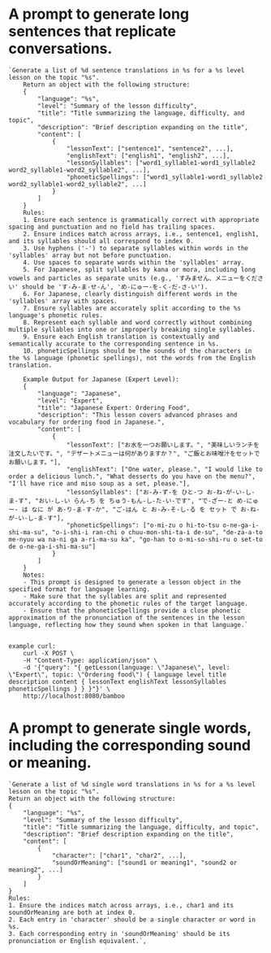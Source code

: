 # A prompt to generate long sentences that replicate conversations.

	`Generate a list of %d sentence translations in %s for a %s level lesson on the topic "%s". 
		Return an object with the following structure:
		{
			"language": "%s",
			"level": "Summary of the lesson difficulty",
			"title": "Title summarizing the language, difficulty, and topic",
			"description": "Brief description expanding on the title",
			"content": [
				{
					"lessonText": ["sentence1", "sentence2", ...],
					"englishText": ["english1", "english2", ...],
					"lessonSyllables": ["word1_syllable1-word1_syllable2 word2_syllable1-word2_syllable2", ...],
					"phoneticSpellings": ["word1_syllable1-word1_syllable2 word2_syllable1-word2_syllable2", ...]
				}
			]
		}
		Rules:
		1. Ensure each sentence is grammatically correct with appropriate spacing and punctuation and no field has trailing spaces.
		2. Ensure indices match across arrays, i.e., sentence1, english1, and its syllables should all correspond to index 0.
		3. Use hyphens ('-') to separate syllables within words in the 'syllables' array but not before punctuation.
		4. Use spaces to separate words within the 'syllables' array.
		5. For Japanese, split syllables by kana or mora, including long vowels and particles as separate units (e.g., 'すみません、メニューをください' should be 'す-み-ま-せ-ん', 'め-にゅー-を-く-だ-さ-い').
		6. For Japanese, clearly distinguish different words in the 'syllables' array with spaces.
		7. Ensure syllables are accurately split according to the %s language's phonetic rules.
		8. Represent each syllable and word correctly without combining multiple syllables into one or improperly breaking single syllables.
		9. Ensure each English translation is contextually and semantically accurate to the corresponding sentence in %s.
		10. phoneticSpellings should be the sounds of the characters in the %s language (phonetic spellings), not the words from the English translation.

		Example Output for Japanese (Expert Level):
		{
			"language": "Japanese",
			"level": "Expert",
			"title": "Japanese Expert: Ordering Food",
			"description": "This lesson covers advanced phrases and vocabulary for ordering food in Japanese.",
			"content": [
				{
					"lessonText": ["お水を一つお願いします。", "美味しいランチを注文したいです。", "デザートメニューは何がありますか？", "ご飯とお味噌汁をセットでお願いします。"],
					"englishText": ["One water, please.", "I would like to order a delicious lunch.", "What desserts do you have on the menu?", "I'll have rice and miso soup as a set, please."],
					"lessonSyllables": ["お-み-ず-を ひと-つ お-ね-が-い-し-ま-す", "おい-し-い らん-ち を ちゅう-もん-し-た-い-です", "で-ざー-と め-にゅー- は なに が あ-り-ま-す-か", "ご-はん と お-み-そ-し-る を セット で お-ね-が-い-し-ま-す"],
					"phoneticSpellings": ["o-mi-zu o hi-to-tsu o-ne-ga-i-shi-ma-su", "o-i-shi-i ran-chi o chuu-mon-shi-ta-i de-su", "de-za-a-to me-nyuu wa na-ni ga a-ri-ma-su ka", "go-han to o-mi-so-shi-ru o set-to de o-ne-ga-i-shi-ma-su"]
				}
			]
		}
		Notes:
		- This prompt is designed to generate a lesson object in the specified format for language learning.
		- Make sure that the syllables are split and represented accurately according to the phonetic rules of the target language.
		- Ensure that the phoneticSpellings provide a close phonetic approximation of the pronunciation of the sentences in the lesson language, reflecting how they sound when spoken in that language.`


	example curl: 
		curl -X POST \
		-H "Content-Type: application/json" \
		-d '{"query": "{ getLesson(language: \"Japanese\", level: \"Expert\", topic: \"Ordering food\") { language level title description content { lessonText englishText lessonSyllables phoneticSpellings } } }"}' \
		http://localhost:8080/bamboo



# A prompt to generate single words, including the corresponding sound or meaning.

	`Generate a list of %d single word translations in %s for a %s level lesson on the topic "%s". 
	Return an object with the following structure:
	{
		"language": "%s",
		"level": "Summary of the lesson difficulty",
		"title": "Title summarizing the language, difficulty, and topic",
		"description": "Brief description expanding on the title",
		"content": [
			{
				"character": ["char1", "char2", ...],
				"soundOrMeaning": ["sound1 or meaning1", "sound2 or meaning2", ...]
			}
		]
	}
	Rules:
	1. Ensure the indices match across arrays, i.e., char1 and its soundOrMeaning are both at index 0.
	2. Each entry in 'character' should be a single character or word in %s.
	3. Each corresponding entry in 'soundOrMeaning' should be its pronunciation or English equivalent.`,
